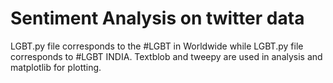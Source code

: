 # Sentiment Analysis on twitter data
LGBT.py file corresponds to the #LGBT in Worldwide while LGBT.py file corresponds to #LGBT INDIA. 
Textblob and tweepy are used in analysis and matplotlib for plotting.

